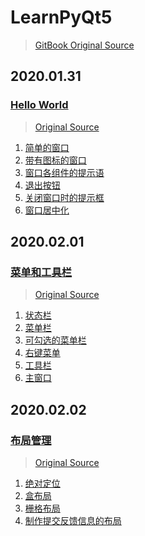 # LearnPyQt5
> [GitBook Original Source](https://maicss.gitbooks.io/pyqt5/content/)  

## 2020.01.31
### [Hello World](https://github.com/lz-wang/LearnPyQt5/tree/master/01-HelloWorld)
> [Original Source](https://maicss.gitbooks.io/pyqt5/content/hello_world.html)  
1. [简单的窗口](https://github.com/lz-wang/LearnPyQt5/blob/master/01-HelloWorld/eg1.py)
2. [带有图标的窗口](https://github.com/lz-wang/LearnPyQt5/blob/master/01-HelloWorld/eg2.py)
3. [窗口各组件的提示语](https://github.com/lz-wang/LearnPyQt5/blob/master/01-HelloWorld/eg3.py)
4. [退出按钮](https://github.com/lz-wang/LearnPyQt5/blob/master/01-HelloWorld/eg4.py)
5. [关闭窗口时的提示框](https://github.com/lz-wang/LearnPyQt5/blob/master/01-HelloWorld/eg5.py)
6. [窗口居中化](https://github.com/lz-wang/LearnPyQt5/blob/master/01-HelloWorld/eg6.py)

## 2020.02.01
### [菜单和工具栏](https://github.com/lz-wang/LearnPyQt5/tree/master/02-MenuToolStatusBar)
> [Original Source]( https://maicss.gitbooks.io/pyqt5/content/菜单和工具栏.html)  
1. [状态栏](https://github.com/lz-wang/LearnPyQt5/blob/master/02-MenuToolStatusBar/eg1.py)
2. [菜单栏](https://github.com/lz-wang/LearnPyQt5/blob/master/02-MenuToolStatusBar/eg2.py)
3. [可勾选的菜单栏](https://github.com/lz-wang/LearnPyQt5/blob/master/02-MenuToolStatusBar/eg3.py)
4. [右键菜单](https://github.com/lz-wang/LearnPyQt5/blob/master/02-MenuToolStatusBar/eg4.py)
5. [工具栏](https://github.com/lz-wang/LearnPyQt5/blob/master/02-MenuToolStatusBar/eg5.py)
6. [主窗口](https://github.com/lz-wang/LearnPyQt5/blob/master/02-MenuToolStatusBar/eg6.py)

## 2020.02.02
### [布局管理](https://github.com/lz-wang/LearnPyQt5/tree/master/03-Layout)
> [Original Source]( https://maicss.gitbooks.io/pyqt5/content/布局管理.html)  
1. [绝对定位](https://github.com/lz-wang/LearnPyQt5/blob/master/03-Layout/eg1.py)
2. [盒布局](https://github.com/lz-wang/LearnPyQt5/blob/master/03-Layout/eg2.py)
3. [栅格布局](https://github.com/lz-wang/LearnPyQt5/blob/master/03-Layout/eg3.py)
4. [制作提交反馈信息的布局](https://github.com/lz-wang/LearnPyQt5/blob/master/03-Layout/eg4.py)